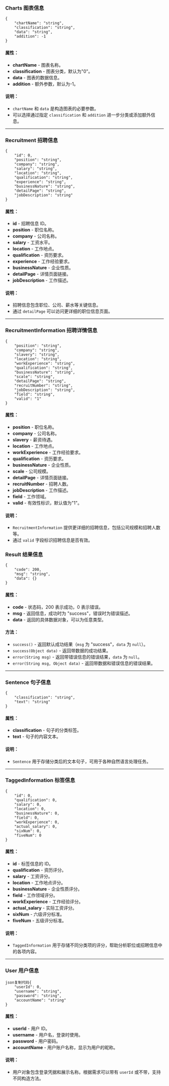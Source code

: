 ### Charts 图表信息

```
{
    "chartName": "string",
    "classification": "string",
    "data": "string",
    "addition": -1
}
```

#### 属性：

- **chartName** - 图表名称。
- **classification** - 图表分类，默认为"0"。
- **data** - 图表的数据信息。
- **addition** - 额外参数，默认为-1。

#### 说明：

- `chartName` 和 `data` 是构造图表的必要参数。
- 可以选择通过指定 `classification` 和 `addition` 进一步分类或添加额外信息。

------

### Recruitment 招聘信息

```
{
    "id": 0,
    "position": "string",
    "company": "string",
    "salary": "string",
    "location": "string",
    "qualification": "string",
    "experience": "string",
    "businessNature": "string",
    "detailPage": "string",
    "jobDescription": "string"
}
```

#### 属性：

- **id** - 招聘信息 ID。
- **position** - 职位名称。
- **company** - 公司名称。
- **salary** - 工资水平。
- **location** - 工作地点。
- **qualification** - 资历要求。
- **experience** - 工作经验要求。
- **businessNature** - 企业性质。
- **detailPage** - 详情页面链接。
- **jobDescription** - 工作描述。

#### 说明：

- 招聘信息包含职位、公司、薪水等关键信息。
- 通过 `detailPage` 可以访问更详细的职位信息页面。

------

### RecruitmentInformation 招聘详情信息

```
{
    "position": "string",
    "company": "string",
    "slavery": "string",
    "location": "string",
    "workExperience": "string",
    "qualification": "string",
    "businessNature": "string",
    "scale": "string",
    "detailPage": "string",
    "recruitNumber": "string",
    "jobDescription": "string",
    "field": "string",
    "valid": "1"
}
```

#### 属性：

- **position** - 职位名称。
- **company** - 公司名称。
- **slavery** - 薪资待遇。
- **location** - 工作地点。
- **workExperience** - 工作经验要求。
- **qualification** - 资历要求。
- **businessNature** - 企业性质。
- **scale** - 公司规模。
- **detailPage** - 详情页面链接。
- **recruitNumber** - 招聘人数。
- **jobDescription** - 工作描述。
- **field** - 工作领域。
- **valid** - 有效性标识，默认值为"1"。

#### 说明：

- `RecruitmentInformation` 提供更详细的招聘信息，包括公司规模和招聘人数等。
- 通过 `valid` 字段标识招聘信息是否有效。

### Result 结果信息

```
{
    "code": 200,
    "msg": "string",
    "data": {}
}
```

#### 属性：

- **code** - 状态码，200 表示成功，0 表示错误。
- **msg** - 返回信息，成功时为 "success"，错误时为错误描述。
- **data** - 返回的具体数据对象，可以为任意类型。

#### 方法：

- `success()` - 返回默认成功结果（`msg` 为 "success"，`data` 为 `null`）。
- `success(Object data)` - 返回带数据的成功结果。
- `error(String msg)` - 返回带错误信息的错误结果，`data` 为 `null`。
- `error(String msg, Object data)` - 返回带数据和错误信息的错误结果。

------

### Sentence 句子信息

```
{
    "classification": "string",
    "text": "string"
}
```

#### 属性：

- **classification** - 句子的分类标签。
- **text** - 句子的内容文本。

#### 说明：

- `Sentence` 用于存储分类后的文本句子，可用于各种自然语言处理任务。

------

### TaggedInformation 标签信息

```
{
    "id": 0,
    "qualification": 0,
    "salary": 0,
    "location": 0,
    "businessNature": 0,
    "field": 0,
    "workExperience": 0,
    "actual_salary": 0,
    "sixNum": 0,
    "fiveNum": 0
}
```

#### 属性：

- **id** - 标签信息的 ID。
- **qualification** - 资历评分。
- **salary** - 工资评分。
- **location** - 工作地点评分。
- **businessNature** - 企业性质评分。
- **field** - 工作领域评分。
- **workExperience** - 工作经验评分。
- **actual_salary** - 实际工资评分。
- **sixNum** - 六级评分标准。
- **fiveNum** - 五级评分标准。

#### 说明：

- `TaggedInformation` 用于存储不同分类项的评分，帮助分析职位或招聘信息中的各项内容。

------

### User 用户信息

```
json复制代码{
    "userId": 0,
    "username": "string",
    "password": "string",
    "accountName": "string"
}
```

#### 属性：

- **userId** - 用户 ID。
- **username** - 用户名，登录时使用。
- **password** - 用户密码。
- **accountName** - 用户账户名称，显示为用户的昵称。

#### 说明：

- 用户对象包含登录凭据和展示名称。根据需求可以带有 `userId` 或不带，支持不同构造方法。